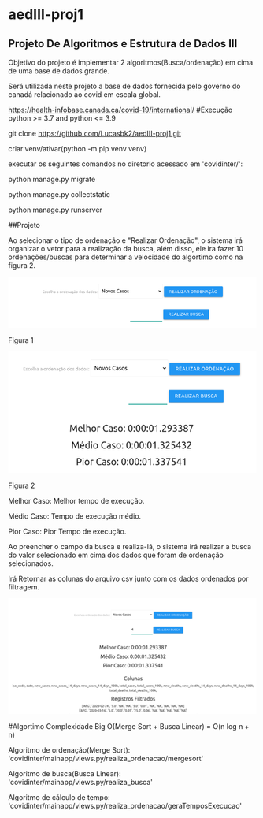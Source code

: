 # aedIII-proj1
## Projeto De Algoritmos e Estrutura de Dados III
Objetivo do projeto é implementar 2 algoritmos(Busca/ordenação) em cima de uma base de dados grande.

Será utilizada neste projeto a base de dados fornecida pelo governo do canadá relacionado ao covid em escala global.

https://health-infobase.canada.ca/covid-19/international/
#Execução
python >= 3.7 and python <= 3.9

git clone https://github.com/Lucasbk2/aedIII-proj1.git

criar venv/ativar(python -m pip venv venv)

executar os seguintes comandos no diretorio acessado em 'covidinter/':

python manage.py migrate

python manage.py collectstatic

python manage.py runserver

##Projeto

Ao selecionar o tipo de ordenação e "Realizar Ordenação", o sistema irá organizar o vetor para a realização da busca, além disso, ele ira fazer 10 ordenações/buscas para determinar a velocidade do algortimo como na figura 2.

![Figura 1](./covidinter/mainapp/static/mainapp/images/c1.png)

Figura 1

![Figura 2](./covidinter/mainapp/static/mainapp/images/c2.png)

Figura 2

Melhor Caso: Melhor tempo de execução.

Médio Caso: Tempo de execução médio.

Pior Caso: Pior Tempo de execução.

Ao preencher o campo da busca e realiza-lá, o sistema irá realizar a busca do valor selecionado em cima dos dados que foram de ordenação selecionados.

Irá Retornar as colunas do arquivo csv junto com os dados ordenados por filtragem.

![Figura 3](./covidinter/mainapp/static/mainapp/images/c3.png)

#Algortimo
Complexidade Big O(Merge Sort + Busca Linear) = O(n log n + n)

Algoritmo de ordenação(Merge Sort): 'covidinter/mainapp/views.py/realiza_ordenacao/mergesort'

Algoritmo de busca(Busca Linear): 'covidinter/mainapp/views.py/realiza_busca'

Algoritmo de cálculo de tempo: 'covidinter/mainapp/views.py/realiza_ordenacao/geraTemposExecucao'